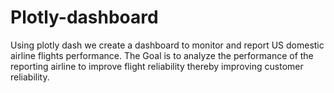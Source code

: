 # Plotly-dashboard
Using plotly dash we create a dashboard to monitor and report US domestic airline flights performance. The Goal is to analyze the performance of the reporting airline to improve flight reliability thereby improving customer reliability.
